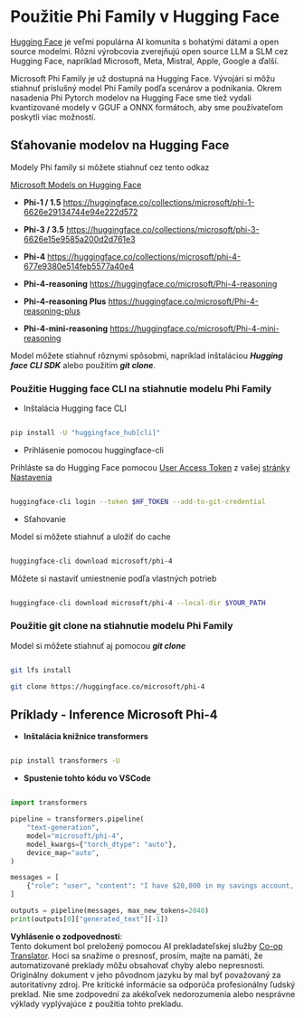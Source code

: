 <!--
CO_OP_TRANSLATOR_METADATA:
{
  "original_hash": "624fe133fba62773979d45f54519f7bb",
  "translation_date": "2025-05-09T08:42:43+00:00",
  "source_file": "md/01.Introduction/02/01.HF.md",
  "language_code": "sk"
}
-->
# **Použitie Phi Family v Hugging Face**

[Hugging Face](https://huggingface.co/) je veľmi populárna AI komunita s bohatými dátami a open source modelmi. Rôzni výrobcovia zverejňujú open source LLM a SLM cez Hugging Face, napríklad Microsoft, Meta, Mistral, Apple, Google a ďalší.

Microsoft Phi Family je už dostupná na Hugging Face. Vývojári si môžu stiahnuť príslušný model Phi Family podľa scenárov a podnikania. Okrem nasadenia Phi Pytorch modelov na Hugging Face sme tiež vydali kvantizované modely v GGUF a ONNX formátoch, aby sme používateľom poskytli viac možností.

## **Sťahovanie modelov na Hugging Face**

Modely Phi family si môžete stiahnuť cez tento odkaz

[Microsoft Models on Hugging Face](https://huggingface.co/microsoft)

-  **Phi-1 / 1.5** https://huggingface.co/collections/microsoft/phi-1-6626e29134744e94e222d572

-  **Phi-3 / 3.5** https://huggingface.co/collections/microsoft/phi-3-6626e15e9585a200d2d761e3

-  **Phi-4** https://huggingface.co/collections/microsoft/phi-4-677e9380e514feb5577a40e4

- **Phi-4-reasoning** https://huggingface.co/microsoft/Phi-4-reasoning

- **Phi-4-reasoning Plus** https://huggingface.co/microsoft/Phi-4-reasoning-plus

- **Phi-4-mini-reasoning** https://huggingface.co/microsoft/Phi-4-mini-reasoning

Model môžete stiahnuť rôznymi spôsobmi, napríklad inštaláciou ***Hugging face CLI SDK*** alebo použitím ***git clone***.

### **Použitie Hugging face CLI na stiahnutie modelu Phi Family**

- Inštalácia Hugging face CLI

```bash

pip install -U "huggingface_hub[cli]"

```

- Prihlásenie pomocou huggingface-cli

Prihláste sa do Hugging Face pomocou [User Access Token](https://huggingface.co/docs/hub/security-tokens) z vašej [stránky Nastavenia](https://huggingface.co/settings/tokens)

```bash

huggingface-cli login --token $HF_TOKEN --add-to-git-credential

```

- Sťahovanie

Model si môžete stiahnuť a uložiť do cache

```bash

huggingface-cli download microsoft/phi-4

```

Môžete si nastaviť umiestnenie podľa vlastných potrieb

```bash

huggingface-cli download microsoft/phi-4 --local-dir $YOUR_PATH

```

### **Použitie git clone na stiahnutie modelu Phi Family**

Model si môžete stiahnuť aj pomocou ***git clone***

```bash

git lfs install

git clone https://huggingface.co/microsoft/phi-4

```

## **Príklady - Inference Microsoft Phi-4**

- **Inštalácia knižnice transformers**

```bash

pip install transformers -U

```

- **Spustenie tohto kódu vo VSCode**

```python

import transformers

pipeline = transformers.pipeline(
    "text-generation",
    model="microsoft/phi-4",
    model_kwargs={"torch_dtype": "auto"},
    device_map="auto",
)

messages = [
    {"role": "user", "content": "I have $20,000 in my savings account, where I receive a 4% profit per year and payments twice a year. Can you please tell me how long it will take for me to become a millionaire? Also, can you please explain the math step by step as if you were explaining it to an uneducated person?"},
]

outputs = pipeline(messages, max_new_tokens=2048)
print(outputs[0]["generated_text"][-1])

```

**Vyhlásenie o zodpovednosti**:  
Tento dokument bol preložený pomocou AI prekladateľskej služby [Co-op Translator](https://github.com/Azure/co-op-translator). Hoci sa snažíme o presnosť, prosím, majte na pamäti, že automatizované preklady môžu obsahovať chyby alebo nepresnosti. Originálny dokument v jeho pôvodnom jazyku by mal byť považovaný za autoritatívny zdroj. Pre kritické informácie sa odporúča profesionálny ľudský preklad. Nie sme zodpovední za akékoľvek nedorozumenia alebo nesprávne výklady vyplývajúce z použitia tohto prekladu.